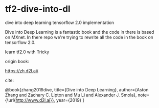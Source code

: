 # tf2-dive-into-dl
dive into deep learning tensorflow 2.0 implementation

Dive into Deep Learning is a fantastic book and the code in there is based on MXnet.
In there repo we're trying to rewrite all the code in the book on tensorflow 2.0.

learn tf2.0 with Tricky



origin book:

https://zh.d2l.ai/

cite:

@book{zhang2019dive,
    title={Dive into Deep Learning},
    author={Aston Zhang and Zachary C. Lipton and Mu Li and Alexander J. Smola},
    note={\url{http://www.d2l.ai}},
    year={2019}
}
